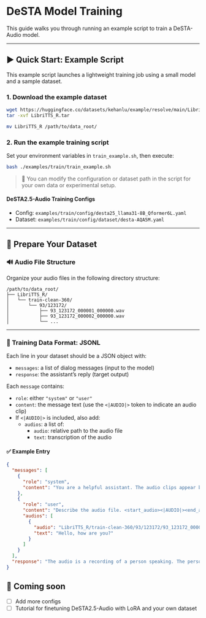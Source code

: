 # DeSTA Model Training

This guide walks you through running an example script to train a DeSTA-Audio model.

---

## ▶️ Quick Start: Example Script

This example script launches a lightweight training job using a small model and a sample dataset.

### 1. Download the example dataset

```sh
wget https://huggingface.co/datasets/kehanlu/example/resolve/main/LibriTTS_R.tar
tar -xvf LibriTTS_R.tar

mv LibriTTS_R /path/to/data_root/
```

### 2. Run the example training script

Set your environment variables in `train_example.sh`, then execute:

```sh
bash ./examples/train/train_example.sh
```

> 🔧 You can modify the configuration or dataset path in the script for your own data or experimental setup.


#### DeSTA2.5-Audio Training Configs

- Config: `examples/train/config/desta25_llama31-8B_Qformer6L.yaml`
- Dataset: `examples/train/config/dataset/desta-AQA5M.yaml`


---

## 📁 Prepare Your Dataset

### 🔊 Audio File Structure

Organize your audio files in the following directory structure:

```
/path/to/data_root/
├── LibriTTS_R/
│   └── train-clean-360/
│       └── 93/123172/
│           ├── 93_123172_000001_000000.wav
│           ├── 93_123172_000002_000000.wav
│           └── ...
```

---

### 📝 Training Data Format: JSONL

Each line in your dataset should be a JSON object with:

- `messages`: a list of dialog messages (input to the model)
- `response`: the assistant’s reply (target output)

Each `message` contains:

- `role`: either `"system"` or `"user"`
- `content`: the message text (use the `<|AUDIO|>` token to indicate an audio clip)
- If `<|AUDIO|>` is included, also add:
  - `audios`: a list of:
    - `audio`: relative path to the audio file
    - `text`: transcription of the audio

#### ✅ Example Entry

```json
{
  "messages": [
    {
      "role": "system",
      "content": "You are a helpful assistant. The audio clips appear between <start_audio> and <end_audio> tags."
    },
    {
      "role": "user",
      "content": "Describe the audio file. <start_audio><|AUDIO|><end_audio>",
      "audios": [
        {
          "audio": "LibriTTS_R/train-clean-360/93/123172/93_123172_000001_000000.wav",
          "text": "Hello, how are you?"
        }
      ]
    }
  ],
  "response": "The audio is a recording of a person speaking. The person is saying 'Hello, how are you?'"
}
```


## 🚧 Coming soon

- [ ] Add more configs
- [ ] Tutorial for finetuning DeSTA2.5-Audio with LoRA and your own dataset
